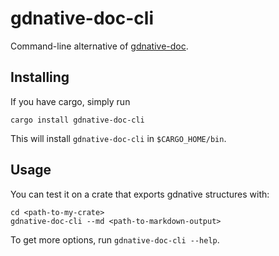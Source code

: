 # gdnative-doc-cli

Command-line alternative of [gdnative-doc](https://github.com/arnaudgolfouse/gdnative-doc-rs).

## Installing

If you have cargo, simply run 
```
cargo install gdnative-doc-cli
```
This will install `gdnative-doc-cli` in `$CARGO_HOME/bin`.

## Usage

You can test it on a crate that exports gdnative structures with:
```
cd <path-to-my-crate>
gdnative-doc-cli --md <path-to-markdown-output>
```

To get more options, run `gdnative-doc-cli --help`.